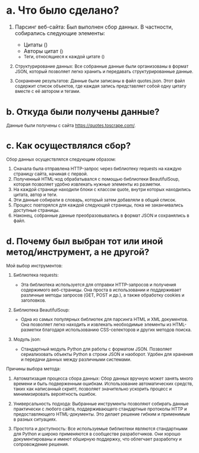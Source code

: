 <h1><span>a. Что было сделано?</span></h1>

1. Парсинг веб-сайта: Был выполнен сбор данных. В частности, собирались следующие элементы:
   - Цитаты (<span class="text">)
   - Авторы цитат (<small class="author">)
   - Теги, относящиеся к каждой цитате (<meta class="keywords" content="...">)
   
2. Структурирование данных: Все собранные данные были организованы в формат JSON, который позволяет легко хранить и передавать структурированные данные.

3. Сохранение результатов: Данные были записаны в файл quotes.json. Этот файл содержит список объектов, где каждая запись представляет собой одну цитату вместе с её автором и тегами.

<h1><span>b. Откуда были получены данные?</span></h1>

Данные были получены с сайта https://quotes.toscrape.com/. 

<h1><span>с. Как осуществлялся сбор?</span></h1>

Сбор данных осуществлялся следующим образом:

1. Сначала была отправлена HTTP-запрос через библиотеку requests на каждую страницу сайта, начиная с первой.
2. Полученный HTML-код обрабатывался с помощью библиотеки BeautifulSoup, которая позволяет удобно извлекать нужные элементы из разметки.
3. На каждой странице находили блоки с классом quote, внутри которых находились цитата, автор и теги.
4. Эти данные собирали в словарь, который затем добавляли в общий список.
5. Процесс повторялся для каждой следующей страницы, пока не заканчивались доступные страницы.
6. Наконец, собранные данные преобразовывались в формат JSON и сохранялись в файл.

<h1><span>d. Почему был выбран тот или иной метод/инструмент, а не другой?</span></h1>

 Мой выбор инструментов:

1. Библиотека requests:
   - Эта библиотека используется для отправки HTTP-запросов и получения содержимого веб-страницы. Она проста в использовании и поддерживает различные методы запросов (GET, POST и др.), а также обработку cookies и заголовков.
   
2. Библиотека BeautifulSoup:
   - Одна из самых популярных библиотек для парсинга HTML и XML документов. Она позволяет легко находить и извлекать необходимые элементы из HTML-разметки благодаря использованию CSS-селекторов и других методов поиска.
   
3. Модуль json:
   - Стандартный модуль Python для работы с форматом JSON. Позволяет сериализовать объекты Python в строки JSON и наоборот. Удобен для хранения и передачи данных между различными системами.

Причины выбора метода:

1. Автоматизация процесса сбора данных:
   Сбор данных вручную может занять много времени и быть подверженным ошибкам. Использование автоматических средств, таких как написанный скрипт, позволяет значительно ускорить процесс и минимизировать вероятность ошибок.

2. Универсальность подхода:
   Выбранные инструменты позволяют собирать данные практически с любого сайта, поддерживающего стандартные протоколы HTTP и предоставляющего HTML-документы. Это делает решение гибким и применимым в разных ситуациях.

3. Простота и доступность:
   Все используемые библиотеки являются стандартными для Python и широко применяются в сообществе разработчиков. Они хорошо документированы и имеют обширную поддержку, что облегчает разработку и сопровождение решения.

